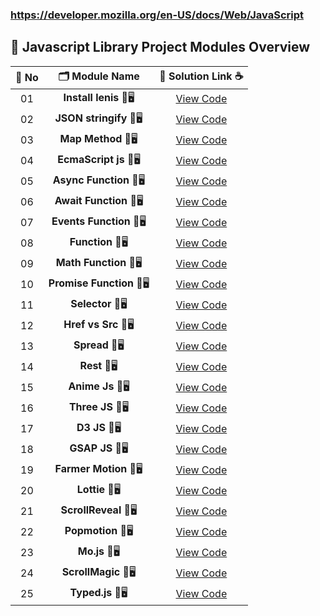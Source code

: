### https://developer.mozilla.org/en-US/docs/Web/JavaScript


## 🧩 Javascript Library Project Modules Overview


| 🔢 **No** | 🗂️ **Module Name**                | 🔗 **Solution Link** ☕ |
|:--------:|:----------------------------------:|:----------------------:|
| 01       | **Install lenis** 🎨🖥️                  | [View Code](https://github.com/Sangram03/Hackthons-Ideas-used/blob/main/Frontend/Javascript/Lenislibrary.md) |
| 02       | **JSON stringify** 🎨🖥️                  | [View Code](https://github.com/Sangram03/Hackthons-Ideas-used/blob/main/Frontend/Javascript/JSONstringfy.md) |
| 03       | **Map Method** 🎨🖥️                  | [View Code](https://github.com/Sangram03/Hackthons-Ideas-used/blob/main/Frontend/Javascript/MapMethodinReact.md) |
| 04       | **EcmaScript js** 🎨🖥️                  | [View Code](https://github.com/Sangram03/Hackthons-Ideas-used/blob/main/Frontend/Javascript/Ecmascript.md) |
| 05       | **Async Function** 🎨🖥️                  | [View Code](https://github.com/Sangram03/Hackthons-Ideas-used/blob/main/Frontend/Javascript/Async.md) |
| 06       | **Await Function** 🎨🖥️                  | [View Code](https://github.com/Sangram03/Hackthons-Ideas-used/blob/main/Frontend/Javascript/Await.md) |
| 07       | **Events Function** 🎨🖥️                  | [View Code](https://github.com/Sangram03/Hackthons-Ideas-used/blob/main/Frontend/Javascript/Events.md) |
| 08       | **Function** 🎨🖥️                  | [View Code](https://github.com/Sangram03/Hackthons-Ideas-used/blob/main/Frontend/Javascript/Function.md) |
| 09       | **Math Function** 🎨🖥️                  | [View Code](https://github.com/Sangram03/Hackthons-Ideas-used/blob/main/Frontend/Javascript/Math.md) |
| 10       | **Promise Function** 🎨🖥️                  | [View Code](https://github.com/Sangram03/Hackthons-Ideas-used/blob/main/Frontend/Javascript/Promise.md) |
| 11       | **Selector** 🎨🖥️                  | [View Code](https://github.com/Sangram03/Hackthons-Ideas-used/blob/main/Frontend/Javascript/Selectors.md) |
| 12       | **Href vs Src** 🎨🖥️                  | [View Code](https://github.com/Sangram03/Hackthons-Ideas-used/blob/main/Frontend/Javascript/HrefvsSrc.md) |
| 13       | **Spread** 🎨🖥️                  | [View Code](https://github.com/Sangram03/Hackthons-Ideas-used/blob/main/Frontend/Javascript/SpreadOperator.md) |
| 14       | **Rest** 🎨🖥️                  | [View Code](https://github.com/Sangram03/Hackthons-Ideas-used/blob/main/Frontend/Javascript/Rest.md) |
| 15       | **Anime Js** 🎨🖥️                  | [View Code](https://github.com/Sangram03/Hackthons-Ideas-used/blob/main/Frontend/Javascript/Animejs.md) |
| 16       | **Three JS** 🎨🖥️                  | [View Code](https://github.com/Sangram03/Hackthons-Ideas-used/blob/main/Frontend/Javascript/ThreeJs.md) |
| 17       | **D3 JS** 🎨🖥️                  | [View Code](https://github.com/Sangram03/Hackthons-Ideas-used/blob/main/Frontend/Javascript/D3JS.md) |
| 18       | **GSAP JS** 🎨🖥️                  | [View Code](https://github.com/Sangram03/Hackthons-Ideas-used/blob/main/Frontend/Javascript/GSAP.md) |
| 19       | **Farmer Motion** 🎨🖥️                  | [View Code](https://github.com/Sangram03/Hackthons-Ideas-used/blob/main/Frontend/Javascript/FarmerMotion.md) |
| 20       | **Lottie** 🎨🖥️                  | [View Code](https://github.com/Sangram03/Hackthons-Ideas-used/blob/main/Frontend/Javascript/Lottie.md) |
| 21       | **ScrollReveal** 🎨🖥️                  | [View Code](https://github.com/Sangram03/Hackthons-Ideas-used/blob/main/Frontend/Javascript/ScrollReveal.md) |
| 22       | **Popmotion** 🎨🖥️                  | [View Code](https://github.com/Sangram03/Hackthons-Ideas-used/blob/main/Frontend/Javascript/Popmotion.md) |
| 23       | **Mo.js** 🎨🖥️                  | [View Code](https://github.com/Sangram03/Hackthons-Ideas-used/blob/main/Frontend/Javascript/Mo.js.md) |
| 24       | **ScrollMagic** 🎨🖥️                  | [View Code](https://github.com/Sangram03/Hackthons-Ideas-used/blob/main/Frontend/Javascript/ScrollMagic.md) |
| 25       | **Typed.js** 🎨🖥️                  | [View Code](https://github.com/Sangram03/Hackthons-Ideas-used/blob/main/Frontend/Javascript/Typed.js.md) |

